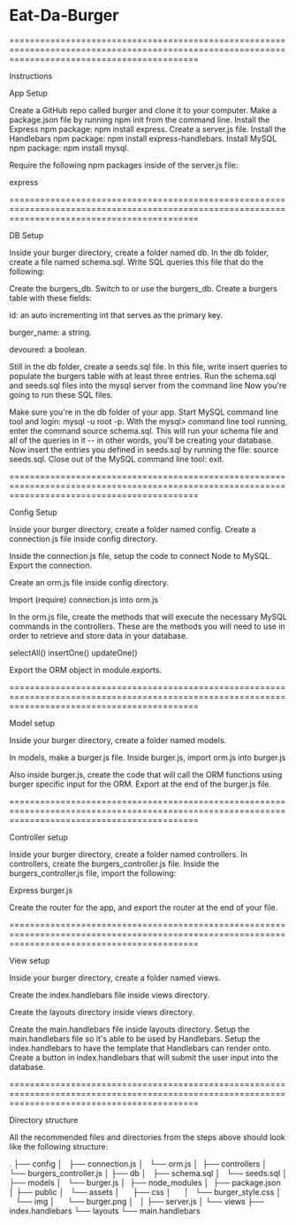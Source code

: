 # Eat-Da-Burger

=================================================================================================================================================

Instructions

App Setup

Create a GitHub repo called burger and clone it to your computer.
Make a package.json file by running npm init from the command line.
Install the Express npm package: npm install express.
Create a server.js file.
Install the Handlebars npm package: npm install express-handlebars.
Install MySQL npm package: npm install mysql.

Require the following npm packages inside of the server.js file:

express

=================================================================================================================================================

DB Setup

Inside your burger directory, create a folder named db.
In the db folder, create a file named schema.sql. Write SQL queries this file that do the following:

Create the burgers_db.
Switch to or use the burgers_db.
Create a burgers table with these fields:

id: an auto incrementing int that serves as the primary key.

burger_name: a string.

devoured: a boolean.

Still in the db folder, create a seeds.sql file. In this file, write insert queries to populate the burgers table with at least three entries.
Run the schema.sql and seeds.sql files into the mysql server from the command line
Now you're going to run these SQL files.

Make sure you're in the db folder of your app.
Start MySQL command line tool and login: mysql -u root -p.
With the mysql> command line tool running, enter the command source schema.sql. This will run your schema file and all of the queries in it -- in other words, you'll be creating your database.
Now insert the entries you defined in seeds.sql by running the file: source seeds.sql.
Close out of the MySQL command line tool: exit.

=================================================================================================================================================

Config Setup

Inside your burger directory, create a folder named config.
Create a connection.js file inside config directory.

Inside the connection.js file, setup the code to connect Node to MySQL.
Export the connection.

Create an orm.js file inside config directory.

Import (require) connection.js into orm.js

In the orm.js file, create the methods that will execute the necessary MySQL commands in the controllers. These are the methods you will need to use in order to retrieve and store data in your database.

selectAll()
insertOne()
updateOne()

Export the ORM object in module.exports.

=================================================================================================================================================

Model setup

Inside your burger directory, create a folder named models.

In models, make a burger.js file.
Inside burger.js, import orm.js into burger.js

Also inside burger.js, create the code that will call the ORM functions using burger specific input for the ORM.
Export at the end of the burger.js file.

=================================================================================================================================================

Controller setup

Inside your burger directory, create a folder named controllers.
In controllers, create the burgers_controller.js file.
Inside the burgers_controller.js file, import the following:

Express
burger.js

Create the router for the app, and export the router at the end of your file.

=================================================================================================================================================

View setup

Inside your burger directory, create a folder named views.

Create the index.handlebars file inside views directory.

Create the layouts directory inside views directory.

Create the main.handlebars file inside layouts directory.
Setup the main.handlebars file so it's able to be used by Handlebars.
Setup the index.handlebars to have the template that Handlebars can render onto.
Create a button in index.handlebars that will submit the user input into the database.

=================================================================================================================================================

Directory structure

All the recommended files and directories from the steps above should look like the following structure:

.
├── config
│   ├── connection.js
│   └── orm.js
│ 
├── controllers
│   └── burgers_controller.js
│
├── db
│   ├── schema.sql
│   └── seeds.sql
│
├── models
│   └── burger.js
│ 
├── node_modules
│ 
├── package.json
│
├── public
│   └── assets
│      ├── css
│      │   └── burger_style.css
│      └── img
│      └── burger.png
│  
│
├── server.js
│
└── views
├── index.handlebars
└── layouts
└── main.handlebars
